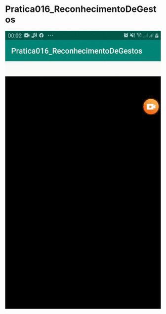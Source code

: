 # Pratica016_ReconhecimentoDeGestos

![Tela Aplicação](https://github.com/RomuloBianchin/Pratica016_ReconhecimentoDeGestos/blob/master/GIF-AppGesture.gif)
